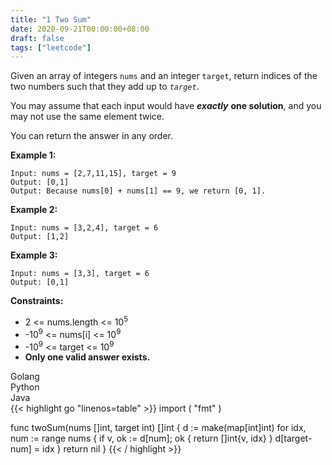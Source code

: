 ```yaml
---
title: "1 Two Sum"
date: 2020-09-21T00:00:00+08:00
draft: false
tags: ["leetcode"]
---
```


Given an array of integers `nums` and an integer `target`, return indices of the two numbers such that they add up to _`target`_.

You may assume that each input would have _**exactly**_ **one solution**, and you may not use the same element twice.

You can return the answer in any order.

**Example 1:**
```
Input: nums = [2,7,11,15], target = 9
Output: [0,1]
Output: Because nums[0] + nums[1] == 9, we return [0, 1].
```

**Example 2:**
```
Input: nums = [3,2,4], target = 6
Output: [1,2]
```

**Example 3:**
```
Input: nums = [3,3], target = 6
Output: [0,1]
```

**Constraints:**
* 2 <= nums.length <= 10<sup>5</sup>
* -10<sup>9</sup> <= nums[i] <= 10<sup>9</sup>
* -10<sup>9</sup> <= target <= 10<sup>9</sup>
* **Only one valid answer exists.**

<div class="tabs">
  <div class="tab-btn tab-btn-active" onclick="showLang(event, 'golang')">Golang</div>
  <div class="tab-btn" onclick="showLang(event, 'python')">Python</div>
  <div class="tab-btn" onclick="showLang(event, 'java')">Java</div>
</div>
<div class="tab-content">
<div id="golang" class="lang">
{{< highlight go "linenos=table" >}}
import (
	"fmt"
)

func twoSum(nums []int, target int) []int {
	d := make(map[int]int)
	for idx, num := range nums {
		if v, ok := d[num]; ok {
			return []int{v, idx}
		}
		d[target-num] = idx
	}
	return nil
}
{{< / highlight >}}
</div>

<div id="python" class="lang" style="display:none">
{{< highlight python "linenos=table" >}}
def twoSum(nums: 'List[int]', target: 'int') -> 'List[int]':
	map = {}
	for i, n in enumerate(nums):
		if n in map:
			return [map[n], i]
		map[target-n] = i
{{< / highlight >}}
</div>

<div id="java" class="lang" style="display:none">
{{< highlight java "linenos=table" >}}
public int[] twoSum(int[] nums, int target) {
	Map<Integer, Integer> map = new HashMap<>();
	for (int i = 0; i < nums.length; i++) {
		int comp = target - nums[i];
		if (map.containsKey(comp)) {
			return new int[]{map.get(comp), i};
		}
		map.put(nums[i], i);
	}
	return new int[]{};
}
{{< / highlight >}}
</div>
</div>
